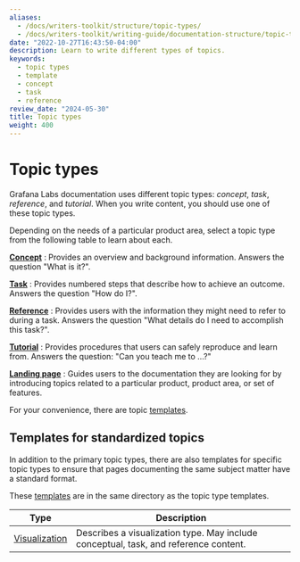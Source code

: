 ```yaml
---
aliases:
  - /docs/writers-toolkit/structure/topic-types/
  - /docs/writers-toolkit/writing-guide/documentation-structure/topic-types/
date: "2022-10-27T16:43:50-04:00"
description: Learn to write different types of topics.
keywords:
  - topic types
  - template
  - concept
  - task
  - reference
review_date: "2024-05-30"
title: Topic types
weight: 400
---
```


# Topic types

Grafana Labs documentation uses different topic types: _concept_, _task_, _reference_, and _tutorial_.
When you write content, you should use one of these topic types.

Depending on the needs of a particular product area, select a topic type from the following table to learn about each.

<!-- vale Grafana.GoogleFirstPerson = NO -->

**[Concept](https://grafana.com/docs/writers-toolkit/structure/topic-types/concept/)**
: Provides an overview and background information. Answers the question "What is it?".

**[Task](https://grafana.com/docs/writers-toolkit/structure/topic-types/task/)**
: Provides numbered steps that describe how to achieve an outcome. Answers the question "How do I?".

**[Reference](https://grafana.com/docs/writers-toolkit/structure/topic-types/reference/)**
: Provides users with the information they might need to refer to during a task. Answers the question "What details do I need to accomplish this task?".

**[Tutorial](https://grafana.com/docs/writers-toolkit/structure/topic-types/tutorial/)**
: Provides procedures that users can safely reproduce and learn from. Answers the question: "Can you teach me to …?"

**[Landing page](https://grafana.com/docs/writers-toolkit/structure/topic-types/landing-page/)**
: Guides users to the documentation they are looking for by introducing topics related to a particular product, product area, or set of features.

<!-- vale Grafana.GoogleFirstPerson = YES -->

For your convenience, there are topic [templates](https://github.com/grafana/writers-toolkit/tree/main/docs/static/templates).

## Templates for standardized topics

In addition to the primary topic types, there are also templates for specific topic types to ensure that pages documenting the same subject matter have a standard format.

These [templates](https://github.com/grafana/writers-toolkit/tree/main/docs/static/templates) are in the same directory as the topic type templates.

| Type                                                                                           | Description                                                                          |
| ---------------------------------------------------------------------------------------------- | ------------------------------------------------------------------------------------ |
| [Visualization](https://grafana.com/docs/writers-toolkit/structure/topic-types/visualization/) | Describes a visualization type. May include conceptual, task, and reference content. |
